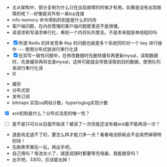 - 主从架构中，部分复制为什么只在出现故障的时候才有用，如果是没有出现故障的呢？--好像是另外有一条tcp连接
- info memory 命令得到的到底是什么的内存
- 客户端问题，在内存管理的客户端问题那里还不是很懂。
- 读请求和写请求串行化，串到一个内存队列里去。不是本来就是单线程的吗



- [x] 所谓 Redis 的并发竞争 Key 的问题也就是多个系统同时对一个 key 进行操作 --- 使用分布式锁进行串行化读
- [x] 在双写一致性问题中，在修改数据时先删除缓存再更新mysql，读取数据时，先查缓存再将去查mysql，这样可能就会导致读取到旧的数据，使用队列来进行串行化读
- [x] 



- 缓存
- 分布式锁
- 发布订阅
- bitmaps  实现us网站计数，hyperloglog实现计数



- [x] ack机制是什么？分布式消息的唯一性？
- [ ] 是不是只可以从后面开始读？被读了一次但是还没有被ack能不能再读一次？





- 退是肯定退不了的，要怎么样才能刀多一点？看看电池损耗会不会突然掉得特别快！
- 先刷黑苹果玩一玩，再出手吧。
- 自己用吗？电池太小了，就是说随时都要带充电器，我能接受吗？
- 出手吧，3300，应该能出掉！
